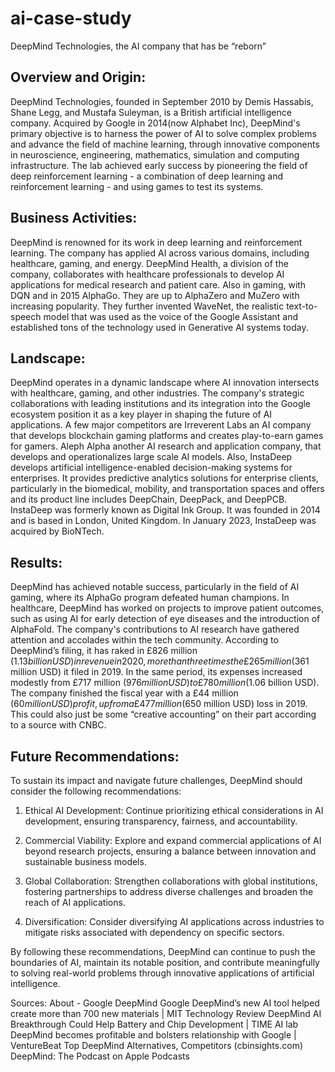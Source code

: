 # ai-case-study
DeepMind Technologies, the AI company that has be “reborn”

## Overview and Origin:
DeepMind Technologies, founded in September 2010 by Demis Hassabis, Shane Legg, and Mustafa Suleyman, is a British artificial intelligence company. Acquired by Google in 2014(now Alphabet Inc), DeepMind's primary objective is to harness the power of AI to solve complex problems and advance the field of machine learning, through innovative components in neuroscience, engineering, mathematics, simulation and computing infrastructure. The lab achieved early success by pioneering the field of deep reinforcement learning - a combination of deep learning and reinforcement learning - and using games to test its systems.

## Business Activities:
DeepMind is renowned for its work in deep learning and reinforcement learning. The company has applied AI across various domains, including healthcare, gaming, and energy. DeepMind Health, a division of the company, collaborates with healthcare professionals to develop AI applications for medical research and patient care. Also in gaming, with DQN and in 2015 AlphaGo. They are up to AlphaZero and MuZero with increasing popularity. They further invented WaveNet, the realistic text-to-speech model that was used as the voice of the Google Assistant and established tons of the technology used in Generative AI systems today.

## Landscape:
DeepMind operates in a dynamic landscape where AI innovation intersects with healthcare, gaming, and other industries. The company's strategic collaborations with leading institutions and its integration into the Google ecosystem position it as a key player in shaping the future of AI applications.
A few major competitors are Irreverent Labs an AI company that develops blockchain gaming platforms and creates play-to-earn games for gamers. Aleph Alpha another AI research and application company, that develops and operationalizes large scale AI models. Also, InstaDeep develops artificial intelligence-enabled decision-making systems for enterprises. It provides predictive analytics solutions for enterprise clients, particularly in the biomedical, mobility, and transportation spaces and offers and its product line includes DeepChain, DeepPack, and DeepPCB. InstaDeep was formerly known as Digital Ink Group. It was founded in 2014 and is based in London, United Kingdom. In January 2023, InstaDeep was acquired by BioNTech.

## Results:
DeepMind has achieved notable success, particularly in the field of AI gaming, where its AlphaGo program defeated human champions. In healthcare, DeepMind has worked on projects to improve patient outcomes, such as using AI for early detection of eye diseases and the introduction of AlphaFold. The company's contributions to AI research have gathered attention and accolades within the tech community. 
According to DeepMind’s filing, it has raked in £826 million ($1.13 billion USD) in revenue in 2020, more than three times the £265 million ($361 million USD) it filed in 2019. In the same period, its expenses increased modestly from £717 million ($976 million USD) to £780 million ($1.06 billion USD). The company finished the fiscal year with a £44 million ($60 million USD) profit, up from a £477 million ($650 million USD) loss in 2019. This could also just be some “creative accounting” on their part according to a source with CNBC. 

## Future Recommendations:
To sustain its impact and navigate future challenges, DeepMind should consider the following recommendations:

1. Ethical AI Development: Continue prioritizing ethical considerations in AI development, ensuring transparency, fairness, and accountability.

2. Commercial Viability: Explore and expand commercial applications of AI beyond research projects, ensuring a balance between innovation and sustainable business models.

3. Global Collaboration: Strengthen collaborations with global institutions, fostering partnerships to address diverse challenges and broaden the reach of AI applications.

4. Diversification: Consider diversifying AI applications across industries to mitigate risks associated with dependency on specific sectors.

By following these recommendations, DeepMind can continue to push the boundaries of AI, maintain its notable position, and contribute meaningfully to solving real-world problems through innovative applications of artificial intelligence. 

Sources:
About - Google DeepMind
Google DeepMind’s new AI tool helped create more than 700 new materials | MIT Technology Review
DeepMind AI Breakthrough Could Help Battery and Chip Development | TIME
AI lab DeepMind becomes profitable and bolsters relationship with Google | VentureBeat
Top DeepMind Alternatives, Competitors (cbinsights.com)
DeepMind: The Podcast on Apple Podcasts